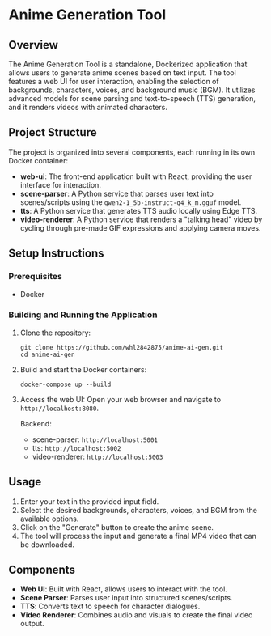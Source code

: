# Anime Generation Tool

## Overview
The Anime Generation Tool is a standalone, Dockerized application that allows users to generate anime scenes based on text input. The tool features a web UI for user interaction, enabling the selection of backgrounds, characters, voices, and background music (BGM). It utilizes advanced models for scene parsing and text-to-speech (TTS) generation, and it renders videos with animated characters.

## Project Structure
The project is organized into several components, each running in its own Docker container:

- **web-ui**: The front-end application built with React, providing the user interface for interaction.
- **scene-parser**: A Python service that parses user text into scenes/scripts using the `qwen2-1_5b-instruct-q4_k_m.gguf` model.
- **tts**: A Python service that generates TTS audio locally using Edge TTS.
- **video-renderer**: A Python service that renders a "talking head" video by cycling through pre-made GIF expressions and applying camera moves.

## Setup Instructions

### Prerequisites
- Docker

### Building and Running the Application
1. Clone the repository:
   ```
   git clone https://github.com/whl2842875/anime-ai-gen.git
   cd anime-ai-gen
   ```

2. Build and start the Docker containers:
   ```
   docker-compose up --build
   ```

3. Access the web UI:
   Open your web browser and navigate to `http://localhost:8080`.

   Backend:
   - scene-parser: `http://localhost:5001`
   - tts: `http://localhost:5002`
   - video-renderer: `http://localhost:5003`

## Usage
1. Enter your text in the provided input field.
2. Select the desired backgrounds, characters, voices, and BGM from the available options.
3. Click on the "Generate" button to create the anime scene.
4. The tool will process the input and generate a final MP4 video that can be downloaded.

## Components
- **Web UI**: Built with React, allows users to interact with the tool.
- **Scene Parser**: Parses user input into structured scenes/scripts.
- **TTS**: Converts text to speech for character dialogues.
- **Video Renderer**: Combines audio and visuals to create the final video output.
